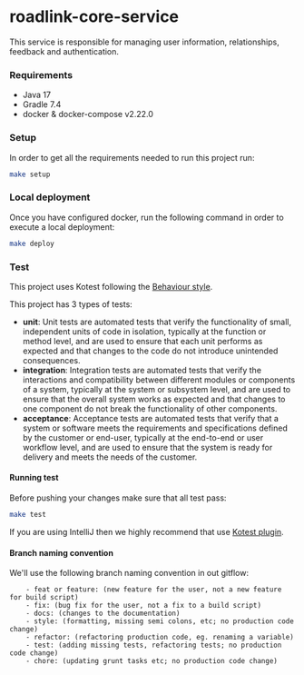# roadlink-core-service

This service is responsible for managing user information, relationships, feedback and authentication.

### Requirements

- Java 17
- Gradle 7.4
- docker & docker-compose v2.22.0

### Setup

In order to get all the requirements needed to run this project run:

```bash
make setup
```

### Local deployment

Once you have configured docker, run the following command in order to execute a local deployment:

```bash
make deploy
```

### Test

This project uses Kotest following
the [Behaviour style](https://kotest.io/docs/framework/testing-styles.html#behavior-spec).

This project has 3 types of tests:

* **unit**: Unit tests are automated tests that verify the functionality of small, independent units of code in
  isolation,
  typically at the function or method level, and are used to ensure that each unit performs as expected and that changes
  to the code do not introduce unintended consequences.
* **integration**: Integration tests are automated tests that verify the interactions and compatibility between
  different
  modules or components of a system, typically at the system or subsystem level, and are used to ensure that the overall
  system works as expected and that changes to one component do not break the functionality of other components.
* **acceptance**: Acceptance tests are automated tests that verify that a system or software meets the requirements
  and specifications defined by the customer or end-user, typically at the end-to-end or user workflow level, and are
  used to ensure that the system is ready for delivery and meets the needs of the customer.

#### Running test

Before pushing your changes make sure that all test pass:

```bash
make test
```

If you are using IntelliJ then we highly recommend that
use [Kotest plugin](https://plugins.jetbrains.com/plugin/14080-kotest).

#### Branch naming convention

We'll use the following branch naming convention in out gitflow:

```
    - feat or feature: (new feature for the user, not a new feature for build script)
    - fix: (bug fix for the user, not a fix to a build script)
    - docs: (changes to the documentation)
    - style: (formatting, missing semi colons, etc; no production code change)
    - refactor: (refactoring production code, eg. renaming a variable)
    - test: (adding missing tests, refactoring tests; no production code change)
    - chore: (updating grunt tasks etc; no production code change)
```